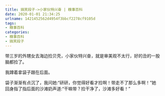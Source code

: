 ```yaml
---
title: 搞笑段子->小家伙特兴奋 | 糗事百科
date: 2020-01-01 21:34:25
urlname: 1421452562d4954f3bbcf2278cf9105d
tags: 
- 糗事百科
categories:
- 糗事百科
- 搞笑段子
---
```

带三岁的外甥女去海边捡贝壳，小家伙特兴奋，就是审美观不太行，好的丑的一股脑都捡了。

我蹲着拿袋子跟在后面。

袋子渐渐有点沉了，我问她:“研研，你觉得好看才捡啊！带走不了那么多啊！”她回身指了指后面的沙滩奶声道:“干嘛带？捡干净了，沙滩多好看！”


